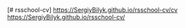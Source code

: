 [# rsschool-cv]
https://SergiyBilyk.github.io/rsschool-cv/cv
https://SergiyBilyk.github.io/rsschool-cv/

